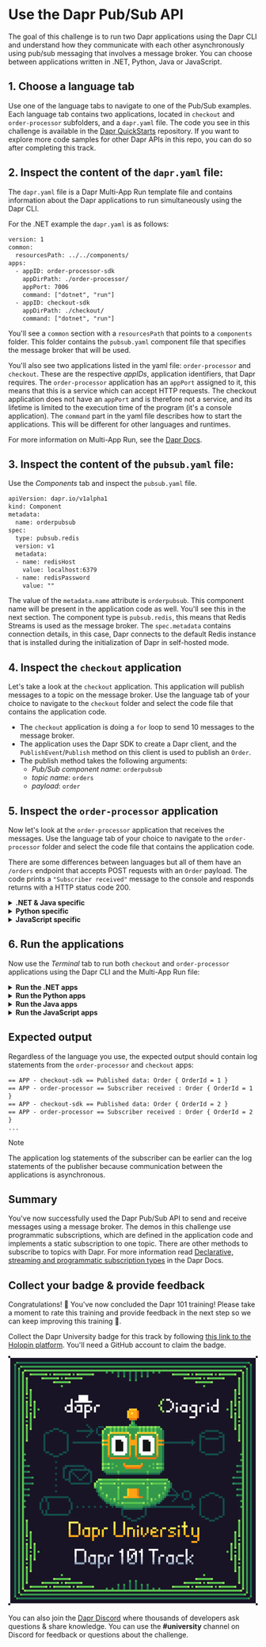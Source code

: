 # Use the Dapr Pub/Sub API

The goal of this challenge is to run two Dapr applications using the Dapr CLI and understand how they communicate with each other asynchronously using pub/sub messaging that involves a message broker. You can choose between applications written in .NET, Python, Java or JavaScript.

## 1. Choose a language tab

Use one of the language tabs to navigate to one of the Pub/Sub examples. Each language tab contains two applications, located in `checkout` and `order-processor` subfolders, and a `dapr.yaml` file. The code you see in this challenge is available in the [Dapr QuickStarts](https://github.com/dapr/quickstarts/) repository. If you want to explore more code samples for other Dapr APIs in this repo, you can do so after completing this track.

## 2. Inspect the content of the `dapr.yaml` file:

 The `dapr.yaml` file is a Dapr Multi-App Run template file and contains information about the Dapr applications to run simultaneously using the Dapr CLI.

 For the .NET example the `dapr.yaml` is as follows:

```yaml,nocopy
version: 1
common:
  resourcesPath: ../../components/
apps:
  - appID: order-processor-sdk
    appDirPath: ./order-processor/
    appPort: 7006
    command: ["dotnet", "run"]
  - appID: checkout-sdk
    appDirPath: ./checkout/
    command: ["dotnet", "run"]
```

You'll see a `common` section with a `resourcesPath` that points to a `components` folder.  This folder contains the `pubsub.yaml` component file that specifies the message broker that will be used.

You'll also see two applications listed in the yaml file: `order-processor` and `checkout`. These are the respective *appIDs*, application identifiers, that Dapr requires. The `order-processor` application has an `appPort` assigned to it, this means that this is a service which can accept HTTP requests. The checkout application does not have an `appPort` and is therefore not a service, and its lifetime is limited to the execution time of the program (it's a console application).
The `command` part in the yaml file describes how to start the applications. This will be different for other languages and runtimes.

For more information on Multi-App Run, see the [Dapr Docs](https://docs.dapr.io/developing-applications/local-development/multi-app-dapr-run/multi-app-overview/).

## 3. Inspect the content of the `pubsub.yaml` file:

Use the *Components* tab and inspect the `pubsub.yaml` file.

```yaml,nocopy
apiVersion: dapr.io/v1alpha1
kind: Component
metadata:
  name: orderpubsub
spec:
  type: pubsub.redis
  version: v1
  metadata:
  - name: redisHost
    value: localhost:6379
  - name: redisPassword
    value: ""
```

The value of the `metadata.name` attribute is `orderpubsub`. This component name will be present in the application code as well. You'll see this in the next section. The component type is `pubsub.redis`, this means that Redis Streams is used as the message broker.
The `spec.metadata` contains connection details, in this case, Dapr connects to the default Redis instance that is installed during the initialization of Dapr in self-hosted mode.

## 4. Inspect the `checkout` application

Let's take a look at the `checkout` application. This application will publish messages to a topic on the message broker. Use the language tab of your choice to navigate to the `checkout` folder and select the code file that contains the application code.

- The `checkout` application is doing a `for` loop to send 10 messages to the message broker.
- The application uses the Dapr SDK to create a Dapr client, and the `PublishEvent`/`Publish` method on this client is used to publish an `Order`.
- The publish method takes the following arguments:
  - *Pub/Sub component name*: `orderpubsub`
  - *topic name*: `orders`
  - *payload*: `order`

## 5. Inspect the `order-processor` application

Now let's look at the `order-processor` application that receives the messages. Use the language tab of your choice to navigate to the `order-processor` folder and select the code file that contains the application code.

There are some differences between languages but all of them have an `/orders` endpoint that accepts POST requests with an `Order` payload. The code prints a `"Subscriber received"` message to the console and responds returns with a HTTP status code 200.

<details>
   <summary><b>.NET & Java specific</b></summary>

- For .NET & Java  you'll see a `Topic` attribute on the `/order` endpoint that contains the Pub/Sub component name, and the topic name.
- For .NET you'll also see two extension methods being used :
  - `app.UseCloudEvents();` this instructs the application that incoming messages are based on CloudEvents.
  - `app.MapSubscribeHandler();` this registers the `/dapr/subscribe` endpoint that is used by the Dapr runtime to subscribe to a topic.

</details>

<details>
   <summary><b>Python specific</b></summary>

For Python, there are two flavors of `order-processor` applications, one that uses Flask and one that uses FastApi:
- The Flask-based application, has  a `/dapr/subscribe` endpoint defined that the Dapr runtime uses to subscribe to the topic. The definition of this endoint contains the Pub/Sub component name and topic name, and a route, `/orders`, that will handle incoming messages.
- The FastApi-based application, contains a `DaprApp` with a `subscribe` route that contains the component name and topic.

</details>

<details>
   <summary><b>JavaScript specific</b></summary>

For JavaScript, a `DaprServer` type is instantiated. This type contains a `pubsub.subscribe()` method that contains arguments for the component name, topic, and callback function to handle the incoming message.

</details>

## 6. Run the applications

Now use the *Terminal* tab to run both `checkout` and `order-processor` applications using the Dapr CLI and the Multi-App Run file:

<details>
   <summary><b>Run the .NET apps</b></summary>

Install the dependencies and build the applications:

```bash,run
dotnet build csharp/sdk/checkout
dotnet build csharp/sdk/order-processor
```

Run the applications using the Dapr CLI:

```bash,run
dapr run -f "csharp/sdk/dapr.yaml"
```

</details>

<details>
   <summary><b>Run the Python apps</b></summary>

Create a virtual environment and activate it:

```bash,run
python3 -m venv venv
source venv/bin/activate
```

Install the dependencies:

```bash,run
pip3 install -r python/sdk/checkout/requirements.txt
pip3 install -r python/sdk/order-processor/requirements.txt
```

Run the applications using the Dapr CLI:

```bash,run
dapr run -f "python/sdk/dapr.yaml"
```

</details>

<details>
   <summary><b>Run the Java apps</b></summary>

Install the dependencies:

```bash,run
cd java/sdk/order-processor
mvn clean install
cd ../checkout
mvn clean install
```

Run the applications using the Dapr CLI:

```bash,run
cd ..
dapr run -f .
```

</details>

<details>
   <summary><b>Run the JavaScript apps</b></summary>

Install the dependencies:

```bash,run
cd javascript/sdk/order-processor
npm install
cd ../checkout
npm install
```

Run the applications using the Dapr CLI:

```bash,run
cd ..
dapr run -f .
```

</details>

## Expected output

Regardless of the language you use, the expected output should contain log statements from the `order-processor` and `checkout` apps:

```output
== APP - checkout-sdk == Published data: Order { OrderId = 1 }
== APP - order-processor == Subscriber received : Order { OrderId = 1 }
== APP - checkout-sdk == Published data: Order { OrderId = 2 }
== APP - order-processor == Subscriber received : Order { OrderId = 2 }
...
```

> [!NOTE]
> The application log statements of the subscriber can be earlier can the log statements of the publisher because communication between the applications is asynchronous.

## Summary

You've now successfully used the Dapr Pub/Sub API to send and receive messages using a message broker. The demos in this challenge use programmatic subscriptions, which are defined in the application code and implements a static subscription to one topic. There are other methods to subscribe to topics with Dapr. For more information read [Declarative, streaming and programmatic subscription types](https://docs.dapr.io/developing-applications/building-blocks/pubsub/subscription-methods/) in the Dapr Docs.

## Collect your badge & provide feedback

Congratulations! 🎉 You've now concluded the Dapr 101 training! Please take a moment to rate this training and provide feedback in the next step so we can keep improving this training 🚀.

Collect the Dapr University badge for this track by following [this link to the Holopin platform](https://holopin.io/collect/cmcnbdz1r295807jsdm16r929). You'll need a GitHub account to claim the badge.

[![Dapr University Dapr 101 badge](https://raw.githubusercontent.com/diagrid-labs/dapr-university-instruqt/refs/heads/main/dapr-101/5-pubsub-api/Diagrid-Dapr-Uni-101_x500.png)](https://holopin.io/collect/cmcnbdz1r295807jsdm16r929)

You can also join the [Dapr Discord](https://bit.ly/dapr-discord) where thousands of developers ask questions & share knowledge. You can use the **#university** channel on Discord for feedback or questions about the challenge.
